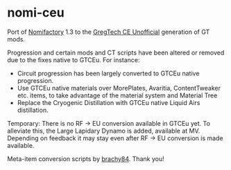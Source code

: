 # nomi-ceu
Port of [Nomifactory](https://github.com/Nomifactory/Nomifactory) 1.3 to the [GregTech CE Unofficial](https://github.com/GregTechCEu/GregTech) generation of GT mods.

Progression and certain mods and CT scripts have been altered or removed due to the fixes native to GTCEu. For instance:
- Circuit progression has been largely converted to GTCEu native progression.
- Use GTCEu native materials over MorePlates, Avaritia, ContentTweaker etc. items, to take advantage of the material system and Material Tree
- Replace the Cryogenic Distillation with GTCEu native Liquid Airs distillation.

Temporary: There is no RF -> EU conversion available in GTCEu yet. To alleviate this, the Large Lapidary Dynamo is added, available at MV.
Depending on feedback it may stay even after RF -> EU conversion is made available.

Meta-item conversion scripts by [brachy84](https://github.com/brachy84). Thank you!

